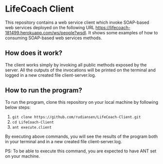 # LifeCoach Client

This repository contains a web service client which invoke SOAP-based web services deployed on the following URL https://lifecoach-181499.herokuapp.com/ws/people?wsdl. It shows some examples of how to consuming SOAP-based web services methods.

## How does it work?

The client works simply by invoking all public methods exposed by the server. All the outputs of the invocations will be printed on the terminal and logged in a new created file client-server.log.

## How to run the program?

To run the program, clone this repository on your local machine by following below steps:

1. `git clone https://github.com/rudiansen/LifeCoach-Client.git`
2. `cd LifeCoach-Client`
3. `ant execute.client`

By executing above commands, you will see the results of the program both in your terminal and in a new created file client-server.log.

PS: To be able to execute this command, you are expected to have ANT set on your machine.

